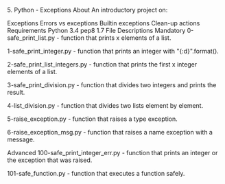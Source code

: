  5. Python - Exceptions
About
An introductory project on:

Exceptions
Errors vs exceptions
Builtin exceptions
Clean-up actions
Requirements
Python 3.4
pep8 1.7
File Descriptions
Mandatory
0-safe_print_list.py - function that prints x elements of a list.

1-safe_print_integer.py - function that prints an integer with "{:d}".format().

2-safe_print_list_integers.py - function that prints the first x integer elements of a list.

3-safe_print_division.py - function that divides two integers and prints the result.

4-list_division.py - function that divides two lists element by element.

5-raise_exception.py - function that raises a type exception.

6-raise_exception_msg.py - function that raises a name exception with a message.

Advanced
100-safe_print_integer_err.py - function that prints an integer or the exception that was raised.

101-safe_function.py - function that executes a function safely.
